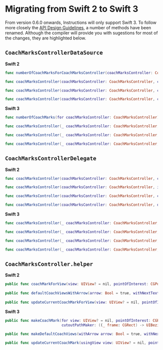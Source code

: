 # Migrating from Swift 2 to Swift 3

From version 0.6.0 onwards, Instructions will only support Swift 3. To follow more closely the   [API Design Guidelines], a number of methods have been renamed. Although the compiler will provide you with sugestions for most of the changes, they are highlighted below.  

[API Design Guidelines]: https://swift.org/documentation/api-design-guidelines/

## `CoachMarksControllerDataSource`

**Swift 2**

```swift
func numberOfCoachMarksForCoachMarksController(coachMarksController: CoachMarksController) -> Int

func coachMarksController(coachMarksController: CoachMarksController, coachMarkForIndex index: Int) -> CoachMark

func coachMarksController(coachMarksController: CoachMarksController, coachMarkViewsForIndex index: Int, coachMark: CoachMark) -> (bodyView: CoachMarkBodyView, arrowView: CoachMarkArrowView?)

func coachMarksController(coachMarksController: CoachMarksController, constraintsForSkipView skipView: UIView, inParentView parentView: UIView) -> [NSLayoutConstraint]?
```
**Swift 3**

```swift
func numberOfCoachMarks(for coachMarksController: CoachMarksController) -> Int

func coachMarksController(_ coachMarksController: CoachMarksController, coachMarkAt index: Int) -> CoachMark

func coachMarksController(_ coachMarksController: CoachMarksController, coachMarkViewsAt index: Int, madeFrom coachMark: CoachMark) -> (bodyView: CoachMarkBodyView, arrowView: CoachMarkArrowView?)

func coachMarksController(_ coachMarksController: CoachMarksController, constraintsForSkipView skipView: UIView, inParent parentView: UIView) -> [NSLayoutConstraint]?
```

## `CoachMarksControllerDelegate`

**Swift 2**

```swift
func coachMarksController(coachMarksController: CoachMarksController, coachMarkWillLoadForIndex index: Int) -> Bool

func coachMarksController(coachMarksController: CoachMarksController, inout coachMarkWillShow coachMark: CoachMark, forIndex index: Int)

func coachMarksController(coachMarksController: CoachMarksController, coachMarkWillDisappear coachMark: CoachMark, forIndex index: Int)

func coachMarksController(coachMarksController: CoachMarksController, didFinishShowingAndWasSkipped skipped: Bool)
```
**Swift 3**

```swift
func coachMarksController(_ coachMarksController: CoachMarksController, willLoadCoachMarkAt index: Int) -> Bool

func coachMarksController(_ coachMarksController: CoachMarksController, willShow coachMark: inout CoachMark, at index: Int)

func coachMarksController(_ coachMarksController: CoachMarksController, willHide coachMark: CoachMark, at index: Int)

func coachMarksController(_ coachMarksController: CoachMarksController, didEndShowingBySkipping skipped: Bool)
```

## `CoachMarksController.helper`

**Swift 2**

```swift
public func coachMarkForView(view: UIView? = nil, pointOfInterest: CGPoint? = nil, bezierPathBlock: ((_ frame: CGRect) -> UIBezierPath)? = nil) -> CoachMark
                             
public func defaultCoachViewsWithArrow(arrow: Bool = true, withNextText nextText: Bool = true, arrowOrientation: CoachMarkArrowOrientation? = .Top) -> (bodyView: CoachMarkBodyDefaultView, arrowView: CoachMarkArrowDefaultView?)
                                       
public func updateCurrentCoachMarkForView(view: UIView? = nil, pointOfInterest: CGPoint? = nil , bezierPathBlock: ((_ frame: CGRect) -> UIBezierPath)? = nil)
```
**Swift 3**

```swift
public func makeCoachMark(for view: UIView? = nil, pointOfInterest: CGPoint? = nil,
                          cutoutPathMaker: ((_ frame: CGRect) -> UIBezierPath)? = nil) -> CoachMark
                          
public func makeDefaultCoachViews(withArrow arrow: Bool = true, withNextText nextText: Bool = true, arrowOrientation: CoachMarkArrowOrientation? = .top) -> (bodyView: CoachMarkBodyDefaultView, arrowView: CoachMarkArrowDefaultView?)

public func updateCurrentCoachMark(usingView view: UIView? = nil, pointOfInterest: CGPoint? = nil, cutoutPathMaker: CutoutPathMaker? = nil)
```